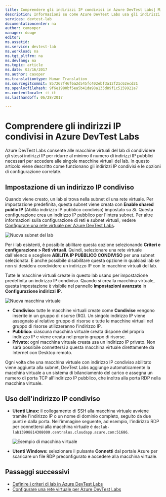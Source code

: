 ```yaml
---
title: Comprendere gli indirizzi IP condivisi in Azure DevTest Labs| Microsoft Docs
description: Informazioni su come Azure DevTest Labs usa gli indirizzi IP condivisi per ridurre al minimo gli indirizzi IP pubblici necessari per accedere alle macchine virtuali del lab.
services: devtest-lab
documentationcenter: na
author: camsoper
manager: douge
editor: 
ms.assetid: 
ms.service: devtest-lab
ms.workload: na
ms.tgt_pltfrm: na
ms.devlang: na
ms.topic: article
ms.date: 03/16/2017
ms.author: casoper
ms.translationtype: Human Translation
ms.sourcegitcommit: 857267f46f6a2d545fc402ebf3a12f21c62ecd21
ms.openlocfilehash: 9f6e1980bf5ea5b41da98a135d89f1c5159921a7
ms.contentlocale: it-it
ms.lasthandoff: 06/28/2017

---
```


# <a name="understand-shared-ip-addresses-in-azure-devtest-labs"></a>Comprendere gli indirizzi IP condivisi in Azure DevTest Labs

Azure DevTest Labs consente alle macchine virtuali del lab di condividere gli stessi indirizzi IP per ridurre al minimo il numero di indirizzi IP pubblici necessari per accedere alle singole macchine virtuali del lab.  In questo articolo viene descritto come funzionano gli indirizzi IP condivisi e le opzioni di configurazione correlate.

## <a name="shared-ip-setting"></a>Impostazione di un indirizzo IP condiviso

Quando viene creato, un lab si trova nella subnet di una rete virtuale.  Per impostazione predefinita, questa subnet viene creata con **Enable shared public IP** (Abilita indirizzo IP pubblico condiviso) impostato su *Sì*.  Questa configurazione crea un indirizzo IP pubblico per l'intera subnet.  Per altre informazioni sulla configurazione di reti e subnet virtuali, vedere [Configurare una rete virtuale per Azure DevTest Labs](devtest-lab-configure-vnet.md).

![Nuova subnet del lab](media/devtest-lab-shared-ip/lab-subnet.png)

Per i lab esistenti, è possibile abilitare questa opzione selezionando **Criteri e configurazione > Reti virtuali**. Quindi, selezionare una rete virtuale dall'elenco e scegliere **ABILITA IP PUBBLICO CONDIVISO** per una subnet selezionata. È anche possibile disabilitare questa opzione in qualsiasi lab se non si desidera condividere un indirizzo IP con le macchine virtuali del lab.

Tutte le macchine virtuali create in questo lab usano per impostazione predefinita un indirizzo IP condiviso.  Quando si crea la macchina virtuale, questa impostazione è visibile nel pannello **Impostazioni avanzate** in **Configurazione indirizzi IP**.

![Nuova macchina virtuale](media/devtest-lab-shared-ip/new-vm.png)

- **Condiviso:** tutte le macchine virtuali create come **Condivise** vengono inserite in un gruppo di risorse (RG). Un singolo indirizzo IP viene assegnato al relativo gruppo di risorse e tutte le macchine virtuali nel gruppo di risorse utilizzeranno l'indirizzo IP.
- **Pubblico:** ciascuna macchina virtuale creata dispone del proprio indirizzo IP e viene creata nel proprio gruppo di risorse.
- **Privato:** ogni macchina virtuale creata usa un indirizzo IP privato. Non sarà possibile connettersi a questa macchina virtuale direttamente da Internet con Desktop remoto.

Ogni volta che una macchina virtuale con indirizzo IP condiviso abilitato viene aggiunta alla subnet, DevTest Labs aggiunge automaticamente la macchina virtuale a un sistema di bilanciamento del carico e assegna un numero di porta TCP all'indirizzo IP pubblico, che inoltra alla porta RDP nella macchina virtuale.  

## <a name="using-the-shared-ip"></a>Uso dell'indirizzo IP condiviso

- **Utenti Linux:** il collegamento di SSH alla macchina virtuale avviene tramite l'indirizzo IP o un nome di dominio completo, seguito da due punti e dalla porta. Nell'immagine seguente, ad esempio, l'indirizzo RDP per connettersi alla macchina virtuale è `doclab-lab13998814308000.centralus.cloudapp.azure.com:51686`.

  ![Esempio di macchina virtuale](media/devtest-lab-shared-ip/vm-info.png)

- **Utenti Windows:** selezionare il pulsante **Connetti** dal portale Azure per scaricare un file RDP preconfigurato e accedere alla macchina virtuale.

## <a name="next-steps"></a>Passaggi successivi

* [Definire i criteri di lab in Azure DevTest Labs](devtest-lab-set-lab-policy.md)
* [Configurare una rete virtuale per Azure DevTest Labs](devtest-lab-configure-vnet.md)






